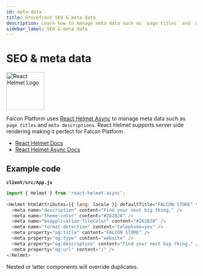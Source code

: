 ```yaml
---
id: meta-data
title: Storefront SEO & meta data
description: Learn how to manage meta data such as `page titles` and `meta descriptions`.
sidebar_label: SEO & meta data
---
```


# SEO & meta data
<a href="https://www.npmjs.com/package/react-helmet-async" rel="noreferrer noopener" target="_blank" aria-label="visit the React Helmet package">
  <img src="/docs/img/docs/platform/react-helmet.jpg" alt="React Helmet Logo" width="100" style={{ marginBottom: 20 }} />
</a>

Falcon Platform uses [React Helmet Async](https://www.npmjs.com/package/react-helmet-async) to manage meta data such as `page titles` and `meta descriptions`. React Helmet supports server side rendering making it perfect for Falcon Platform.

- [React Helmet Docs](https://www.npmjs.com/package/react-helmet)
- [React Helmet Async Docs](https://www.npmjs.com/package/react-helmet-async)

## Example code

**`client/src/App.js`**
```js
import { Helmet } from 'react-helmet-async';
...
<Helmet htmlAttributes={{ lang: locale }} defaultTitle="FALCON STORE" titleTemplate="%s | FALCON STORE">
  <meta name="description" content="Find your next big thing." />
  <meta name="theme-color" content="#262828" />
  <meta name="msapplication-TileColor" content="#262828" />
  <meta name="format-detection" content="telephone=yes" />
  <meta property="og:title" content="FALCON STORE" />
  <meta property="og:type" content="website" />
  <meta property="og:description" content="Find your next big thing." />
  <meta property="og:url" content="/" />
</Helmet>
```

Nested or latter components will override duplicates.

